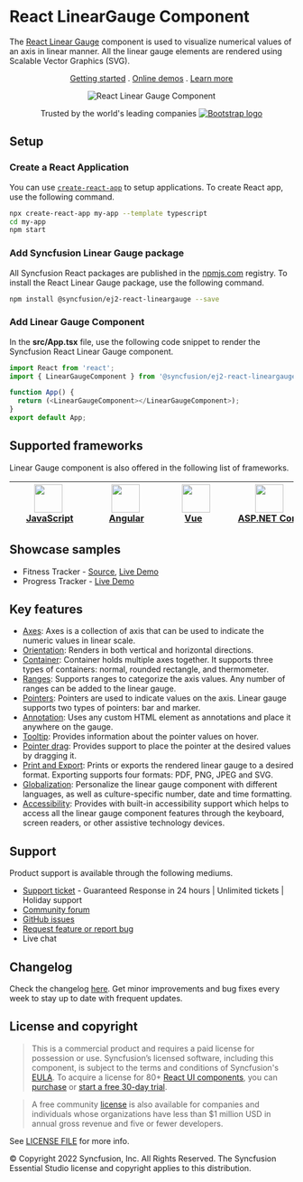 # React LinearGauge Component

The [React Linear Gauge](https://www.syncfusion.com/react-components/react-linear-gauge?utm_source=npm&utm_medium=listing&utm_campaign=react-lineargauge-npm) component is used to visualize numerical values of an axis in linear manner. All the linear gauge elements are rendered using Scalable Vector Graphics (SVG).

<p align="center">
    <a href="https://ej2.syncfusion.com/react/documentation/linear-gauge/getting-started/?utm_source=npm&utm_medium=listing&utm_campaign=react-lineargauge-npm">Getting started</a> . 
    <a href="https://ej2.syncfusion.com/react/demos/?utm_source=npm&utm_medium=listing&utm_campaign=react-lineargauge-npm#/bootstrap5/linear-gauge/default-functionalities">Online demos</a> . 
    <a href="https://www.syncfusion.com/react-components/react-linear-gauge?utm_source=npm&utm_medium=listing&utm_campaign=react-lineargauge-npm">Learn more</a>
</p>

<p align="center">
    <img src="https://raw.githubusercontent.com/SyncfusionExamples/nuget-img/master/react/react-linear-gauge.png" alt="React Linear Gauge Component">
</p>

<p align="center">
Trusted by the world's leading companies
  <a href="https://www.syncfusion.com">
    <img src="https://raw.githubusercontent.com/SyncfusionExamples/nuget-img/master/syncfusion/syncfusion-trusted-companies.webp" alt="Bootstrap logo">
  </a>
</p>

## Setup

### Create a React Application

You can use [`create-react-app`](https://github.com/facebookincubator/create-react-app) to setup applications. To create React app, use the following command.

```bash
npx create-react-app my-app --template typescript
cd my-app
npm start
```

### Add Syncfusion Linear Gauge package

All Syncfusion React packages are published in the [npmjs.com](https://www.npmjs.com/~syncfusionorg) registry. To install the React Linear Gauge package, use the following command.

```sh
npm install @syncfusion/ej2-react-lineargauge --save
```

### Add Linear Gauge Component

In the **src/App.tsx** file, use the following code snippet to render the Syncfusion React Linear Gauge component.

```typescript
import React from 'react';
import { LinearGaugeComponent } from '@syncfusion/ej2-react-lineargauge';

function App() {
  return (<LinearGaugeComponent></LinearGaugeComponent>);
}
export default App;
```

## Supported frameworks

Linear Gauge component is also offered in the following list of frameworks.

| [<img src="https://ej2.syncfusion.com/github/images/js.svg" height="50" />](https://www.syncfusion.com/javascript-ui-controls?utm_medium=listing&utm_source=github)<br/>&nbsp;&nbsp;&nbsp;&nbsp;&nbsp;[JavaScript](https://www.syncfusion.com/javascript-ui-controls?utm_medium=listing&utm_source=github)&nbsp;&nbsp;&nbsp;&nbsp; | [<img src="https://ej2.syncfusion.com/github/images/angular.svg"  height="50" />](https://www.syncfusion.com/angular-components/?utm_medium=listing&utm_source=github)<br/>&nbsp;&nbsp;&nbsp;&nbsp;&nbsp;&nbsp;&nbsp;[Angular](https://www.syncfusion.com/angular-components/?utm_medium=listing&utm_source=github)&nbsp;&nbsp;&nbsp;&nbsp;&nbsp;&nbsp; | [<img src="https://ej2.syncfusion.com/github/images/vue.svg" height="50" />](https://www.syncfusion.com/vue-ui-components?utm_medium=listing&utm_source=github)<br/>&nbsp;&nbsp;&nbsp;&nbsp;&nbsp;&nbsp;&nbsp;[Vue](https://www.syncfusion.com/vue-ui-components?utm_medium=listing&utm_source=github)&nbsp;&nbsp;&nbsp;&nbsp;&nbsp;&nbsp;&nbsp;&nbsp;&nbsp; | [<img src="https://ej2.syncfusion.com/github/images/netcore.svg" height="50" />](https://www.syncfusion.com/aspnet-core-ui-controls?utm_medium=listing&utm_source=github)<br/>&nbsp;&nbsp;[ASP.NET&nbsp;Core](https://www.syncfusion.com/aspnet-core-ui-controls?utm_medium=listing&utm_source=github)&nbsp;&nbsp; | [<img src="https://ej2.syncfusion.com/github/images/netmvc.svg" height="50" />](https://www.syncfusion.com/aspnet-mvc-ui-controls?utm_medium=listing&utm_source=github)<br/>&nbsp;&nbsp;[ASP.NET&nbsp;MVC](https://www.syncfusion.com/aspnet-mvc-ui-controls?utm_medium=listing&utm_source=github)&nbsp;&nbsp; | 
| :-----: | :-----: | :-----: | :-----: | :-----: |

## Showcase samples

* Fitness Tracker - [Source](https://github.com/SyncfusionExamples/showcase-react-health-tracker-dashboard-demo), [Live Demo](https://ej2.syncfusion.com/showcase/react/fitness-tracker-app/)
* Progress Tracker - [Live Demo](https://ej2.syncfusion.com/react/demos/?utm_source=npm&utm_campaign=react-lineargauge-npm#/material/linear-gauge/step-progress-bar)

## Key features

* [Axes](https://ej2.syncfusion.com/react/documentation/linear-gauge/axis/?utm_source=npm&utm_campaign=react-lineargauge-npm): Axes is a collection of axis that can be used to indicate the numeric values in linear scale.
* [Orientation](https://ej2.syncfusion.com/react/documentation/linear-gauge/axis/?utm_source=npm&utm_campaign=react-lineargauge-npm#orientation): Renders in both vertical and horizontal directions.
* [Container](https://ej2.syncfusion.com/react/demos/?utm_source=npm&utm_campaign=react-lineargauge-npm#/material/linear-gauge/container): Container holds multiple axes together. It supports three types of containers: normal, rounded rectangle, and thermometer.
* [Ranges](https://ej2.syncfusion.com/react/documentation/linear-gauge/ranges/?utm_source=npm&utm_campaign=react-lineargauge-npm): Supports ranges to categorize the axis values. Any number of ranges can be added to the linear gauge.
* [Pointers](https://ej2.syncfusion.com/react/documentation/linear-gauge/pointers/?utm_source=npm&utm_campaign=react-lineargauge-npm): Pointers are used to indicate values on the axis. Linear gauge supports two types of pointers: bar and marker.
* [Annotation](https://ej2.syncfusion.com/react/documentation/linear-gauge/annotations/?utm_source=npm&utm_campaign=react-lineargauge-npm): Uses any custom HTML element as annotations and place it anywhere on the gauge.
* [Tooltip](https://ej2.syncfusion.com/react/documentation/linear-gauge/user-interaction/?utm_source=npm&utm_campaign=react-lineargauge-npm#tooltip): Provides information about the pointer values on hover.
* [Pointer drag](https://ej2.syncfusion.com/react/documentation/linear-gauge/user-interaction/?utm_source=npm&utm_campaign=react-lineargauge-npm#pointer-drag): Provides support to place the pointer at the desired values by dragging it.
* [Print and Export](https://ej2.syncfusion.com/react/documentation/linear-gauge/print-and-export/?utm_source=npm&utm_campaign=react-lineargauge-npm): Prints or exports the rendered linear gauge to a desired format. Exporting supports four formats: PDF, PNG, JPEG and SVG.
* [Globalization](https://ej2.syncfusion.com/react/documentation/linear-gauge/internationalization/?utm_source=npm&utm_campaign=react-lineargauge-npm): Personalize the linear gauge component with different languages, as well as culture-specific number, date and time formatting.
* [Accessibility](https://ej2.syncfusion.com/react/documentation/linear-gauge/accessibility/?utm_source=npm&utm_campaign=react-lineargauge-npm): Provides with built-in accessibility support which helps to access all the linear gauge component features through the keyboard, screen readers, or other assistive technology devices.

## Support

Product support is available through the following mediums.

* [Support ticket](https://support.syncfusion.com/support/tickets/create) - Guaranteed Response in 24 hours | Unlimited tickets | Holiday support
* [Community forum](https://www.syncfusion.com/forums/react-js2?utm_source=npm&utm_medium=listing&utm_campaign=react-lineargauge-npm)
* [GitHub issues](https://github.com/syncfusion/ej2-react-ui-components/issues/new)
* [Request feature or report bug](https://www.syncfusion.com/feedback/react?utm_source=npm&utm_medium=listing&utm_campaign=react-lineargauge-npm)
* Live chat

## Changelog

Check the changelog [here](https://github.com/syncfusion/ej2-react-ui-components/blob/master/components/lineargauge/CHANGELOG.md?utm_source=npm&utm_campaign=react-lineargauge-npm). Get minor improvements and bug fixes every week to stay up to date with frequent updates.

## License and copyright

> This is a commercial product and requires a paid license for possession or use. Syncfusion’s licensed software, including this component, is subject to the terms and conditions of Syncfusion's [EULA](https://www.syncfusion.com/eula/es/). To acquire a license for 80+ [React UI components](https://www.syncfusion.com/react-components), you can [purchase](https://www.syncfusion.com/sales/products) or [start a free 30-day trial](https://www.syncfusion.com/account/manage-trials/start-trials).

> A free community [license](https://www.syncfusion.com/products/communitylicense) is also available for companies and individuals whose organizations have less than $1 million USD in annual gross revenue and five or fewer developers.

See [LICENSE FILE](https://github.com/syncfusion/ej2-react-ui-components/blob/master/components/lineargauge/license?utm_source=npm&utm_campaign=react-lineargauge-npm) for more info.

&copy; Copyright 2022 Syncfusion, Inc. All Rights Reserved. The Syncfusion Essential Studio license and copyright applies to this distribution.